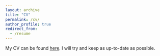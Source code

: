 ```yaml
---
layout: archive
title: "CV"
permalink: /cv/
author_profile: true
redirect_from:
  - /resume
---
```


My CV can be found [here](https://fdschmidt93.github.io/files/230504_CV_FDS.pdf). I will try and keep as up-to-date as possible.
